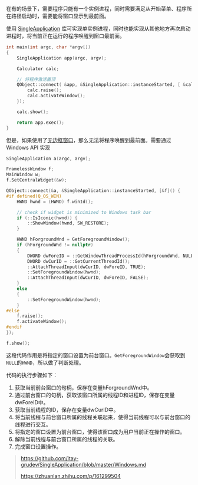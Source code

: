 在有的场景下，需要程序只能有一个实例进程，同时需要满足从开始菜单、程序所在路径启动时，需要能将窗口显示到最前面。

使用 [SingleApplication](https://github.com/itay-grudev/SingleApplication) 库可实现单实例进程，同时也能实现从其他地方再次启动进程时，将当前正在运行的程序唤醒到窗口最前面。

```cpp
int main(int argc, char *argv[])
{
    SingleApplication app(argc, argv);

    Calculator calc;

    // 将程序激活置顶
    QObject::connect( &app, &SingleApplication::instanceStarted, [ &calc ]() {
        calc.raise();
        calc.activateWindow();
    });

    calc.show();

    return app.exec();
}
```

但是，如果使用了[无边框窗口](窗口去除标题栏)，那么无法将程序唤醒到最前面。需要通过 Windows API 实现

```cpp
SingleApplication a(argc, argv);

FramelessWindow f;
MainWindow w;
f.SetCentralWidget(&w);

QObject::connect(&a, &SingleApplication::instanceStarted, [&f]() {
#if defined(Q_OS_WIN)
    HWND hwnd = (HWND) f.winId();

    // check if widget is minimized to Windows task bar
    if (::IsIconic(hwnd)) {
        ::ShowWindow(hwnd, SW_RESTORE);
    }

    HWND hForgroundWnd = GetForegroundWindow();
    if (hForgroundWnd != nullptr)
    {
        DWORD dwForeID = ::GetWindowThreadProcessId(hForgroundWnd, NULL);
        DWORD dwCurID = ::GetCurrentThreadId();
        ::AttachThreadInput(dwCurID, dwForeID, TRUE);
        ::SetForegroundWindow(hwnd);
        ::AttachThreadInput(dwCurID, dwForeID, FALSE);
    }
    else
    {
        ::SetForegroundWindow(hwnd);
    }
#else
    f.raise();
    f.activateWindow();
#endif
});

f.show();
```

这段代码作用是将指定的窗口设置为前台窗口。`GetForegroundWindow`会获取到`NULL`的`HWND`，所以做了判断处理。  

代码的执行步骤如下：  

1. 获取当前前台窗口的句柄，保存在变量hForgroundWnd中。  
2. 通过前台窗口的句柄，获取该窗口所属的线程ID和进程ID，保存在变量dwForeID中。  
3. 获取当前线程的ID，保存在变量dwCurID中。
4. 将当前线程与前台窗口所属的线程关联起来，使得当前线程可以与前台窗口的线程进行交互。
5. 将指定的窗口设置为前台窗口，使得该窗口成为用户当前正在操作的窗口。
6. 解除当前线程与前台窗口所属的线程的关联。  
7. 完成窗口设置操作。 



> https://github.com/itay-grudev/SingleApplication/blob/master/Windows.md
>
> https://zhuanlan.zhihu.com/p/161299504